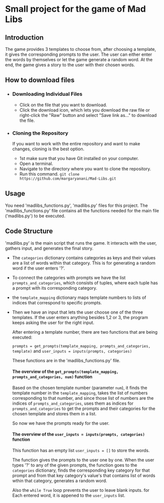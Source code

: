 # Small project for the game of Mad Libs
## Introduction
The game provides 3 templates to choose from, after choosing a template, it gives the corresponding prompts to the user. The user can either enter the words by themselves or
let the game generate a random word. At the end, the game gives a story to the user with their chosen words.

## How to download files

- ### Downloading Individual Files
  - Click on the file that you want to download.
  - Click the download icon, which lets you download the raw file or right-click the "Raw" button and select "Save link as..." to download the file.
- ### Cloning the Repository
  If you want to work with the entire repository and want to make changes, cloning is the best option.
  
  - 1st make sure that you have Git installed on your computer.
  - Open a terminal.
  - Navigate to the directory where you want to clone the repository.
  - Run this command. ` git clone https://github.com/margaryanani/Mad-Libs.git `
    
## Usage

You need 'madlibs_functions.py', 'madlibs.py' files for this project. 
The 'madlibs_functions.py' file contains all the functions needed for the main file ('madlibs.py') to be executed. 

## Code Structure
  'madlibs.py' is the main script that runs the game. It interacts with the user, gathers input, and generates the final story.
  
  - The `categories` dictionary contains categories as keys and their values are a list of words within that category. This is for generating a random word if the user enters '?'.
  - To connect the categories with prompts we have the list `prompts_and_categories`, which consists of tuples, where each tuple has
            a prompt with its corresponding category.
  - the `template_mapping` dictionary maps template numbers to lists of indices that correspond to specific prompts.
  - Then we have an input that lets the user choose one of the three templates. If the user enters anything besides 1,2 or 3, the program keeps asking the user for the right input.
    
    After entering a template number, there are two functions that are being executed:

    `prompts = get_prompts(template_mapping, prompts_and_categories, template)` and `user_inputs = inputs(prompts, categories)`

    These functions are in the 'madlibs_functions.py' file.

    #### The overview of the  `get_prompts(template_mapping, prompts_and_categories, num)` function

    Based on the chosen template number (parameter `num`), it finds the template number in the `template_mapping`, takes the list of numbers corresponding to that number, and since those list of numbers are the indices of `prompts_and_categories`, uses them as indices for `prompts_and_categories` to get the prompts and their categories for the chosen template and stores them in a list.

    So now we have the prompts ready for the user.

    #### The overview of the  `user_inputs = inputs(prompts, categories)` function

    This function has an empty list `user_inputs = []` to store the words.

    The function gives the prompts to the user one by one. When the user types '?' to any of the given prompts, the function goes to the `categories` dictionary, finds the corresponding key category for that prompt and from that key category's value's that contains list of words wthin that category, generates a random word.

    Also the `while True` loop prevents the user to leave blank inputs. for Each entered word, it is appened to the `user_inputs` list. 

